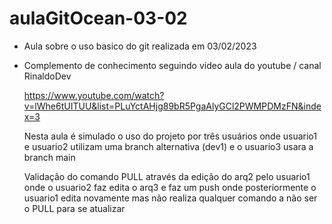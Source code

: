 # aulaGitOcean-03-02
- Aula sobre o uso basico do git realizada em 03/02/2023 

- Complemento de conhecimento seguindo video aula do youtube / canal RinaldoDev 
  
  https://www.youtube.com/watch?v=lWhe6tUITUU&list=PLuYctAHjg89bR5PgaAlyGCl2PWMPDMzFN&index=3
  
  Nesta aula é simulado o uso do projeto por três usuários onde usuario1 e usuario2 utilizam uma branch alternativa (dev1) e o usuario3 usara a branch main
  
  Validação do comando PULL através da edição do arq2 pelo usuario1 onde o usuario2 faz edita o arq3 e faz um push
  onde posteriormente o usuario1 edita novamente mas não realiza qualquer comando a não ser o PULL para se atualizar

